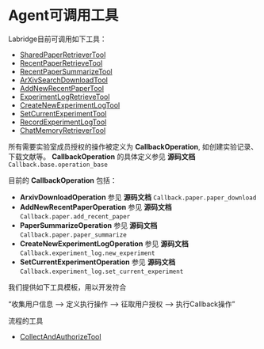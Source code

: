 # Agent可调用工具

Labridge目前可调用如下工具：

- [SharedPaperRetrieverTool](./shared_papers/shared_paper_retrieve_tool.md)
- [RecentPaperRetrieveTool](./temporary_papers/recent_paper_retrieve_tool.md)
- [RecentPaperSummarizeTool](./temporary_papers/recent_paper_summarize_tool.md)
- [ArXivSearchDownloadTool](./temporary_papers/arxiv_search_download_tool.md)
- [AddNewRecentPaperTool](./temporary_papers/add_new_recent_paper_tool.md)
- [ExperimentLogRetrieveTool](./experiment_log/experiment_log_retrieve_tool.md)
- [CreateNewExperimentLogTool](./experiment_log/create_new_experiment_log.md)
- [SetCurrentExperimentTool](./experiment_log/set_current_experiment_tool.md)
- [RecordExperimentLogTool](./experiment_log/record_experiment_log_tool.md)
- [ChatMemoryRetrieverTool](./chat_history/chat_memory_retrieve_tool.md)

所有需要实验室成员授权的操作被定义为 **CallbackOperation**, 
如创建实验记录、下载文献等。
**CallbackOperation** 的具体定义参见 **源码文档** `Callback.base.operation_base`

目前的 **CallbackOperation** 包括：

- **ArxivDownloadOperation**
参见 **源码文档** `Callback.paper.paper_download`
- **AddNewRecentPaperOperation**
参见 **源码文档** `Callback.paper.add_recent_paper`
- **PaperSummarizeOperation**
参见 **源码文档** `Callback.paper.paper_summarize`
- **CreateNewExperimentLogOperation**
参见 **源码文档** `Callback.experiment_log.new_experiment`
- **SetCurrentExperimentOperation**
参见 **源码文档** `Callback.experiment_log.set_current_experiment`


我们提供如下工具模板，用以开发符合 

“收集用户信息 --> 定义执行操作 --> 征取用户授权 --> 执行Callback操作” 

流程的工具

- [CollectAndAuthorizeTool](./interact/collect_and_authorize_tool.md)